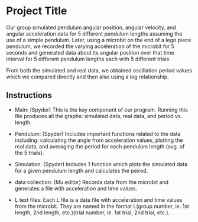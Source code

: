 # Project Title

Our group simulated pendulum angular position, angular velocity, and angular acceleration data for 5 different pendulum lengths assuming the use of a simple pendulum. Later, using a microbit on the end of a lego piece pendulum, we recorded the varying acceleration of the microbit for 5 seconds and generated data about its angular position over that time interval for 5 different pendulum lengths each with 5 different trials. 

From both the simulated and real data, we obtained oscillation period values which we compared directly and then also using a log relationship. 

## Instructions

- Main: (Spyder) This is the key component of our program. Running this file produces all the graphs: simulated data, real data, and period vs. length. 

- Pendulum: (Spyder) Includes important functions related to the data including: calculating the angle from acceleration values, plotting the real data, and averaging the period for each pendulum length (avg. of the 5 trials). 

- Simulation: (Spyder) Includes 1 function which plots the simulated data for a given pendulum length and calculates the peirod. 

- data collection: (Mu.editor) Records data from the microbit and generates a file with acceleration and time values.

- L text files: Each L file is a data file with acceleration and time values from the microbit. They are named in the format L(group number, ie. 1st length, 2nd length, etc.)(trial number, ie. 1st trial, 2nd trial, etc.).
